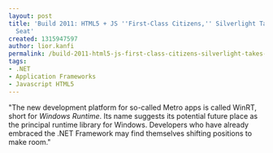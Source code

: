 ```yaml
---
layout: post
title: 'Build 2011: HTML5 + JS ''First-Class Citizens,'' Silverlight Takes a Back
  Seat'
created: 1315947597
author: lior.kanfi
permalink: /build-2011-html5-js-first-class-citizens-silverlight-takes-back-seat
tags:
- .NET
- Application Frameworks
- Javascript HTML5
---
```

<p>&quot;The new development platform for so-called Metro apps is called WinRT, short for <i>Windows Runtime</i>.   Its name suggests its potential future place as the principal runtime  library for Windows.  Developers who have already embraced the .NET  Framework may find themselves shifting positions to make room.&quot;</p>
